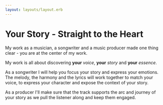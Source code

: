 ```yaml
---
layout: layouts/layout.erb
---
```

# Your Story - Straight to the Heart

My work as a musician, a songwriter and a music producer made one thing clear - you are at the center of my work.

My work is all about discovering **your** *voice*, **your** *story* and **your** *essence*.

As a songwriter I will help you focus your story and express your emotions. The melody, the harmony and the lyrics will work together to match your voice, to express your character and expose the context of your story.

As a producer I'll make sure that the track supports the arc and journey of your story as we pull the listener along and keep them engaged.

<script type="text/javascript">
    var player = undefined;
    function init_player() {
        document.getElementById('player_container').className = "active";
        player = new BoPlayer('player');
        player.autoplay = true;
        player.set_volume(1);
        player.playlist.push("media/whilemyguitar.m4a");
        player.playlist.push("media/jimmie_the_cloud.m4a");
        player.playlist.push("media/hello.m4a");
        player.next();
        player.enable_keyboard();
        player.on_play = (p) => {console.log("now playing" , p.player.currentSrc)};
    };
    addEventListener("load", init_player);
</script>
